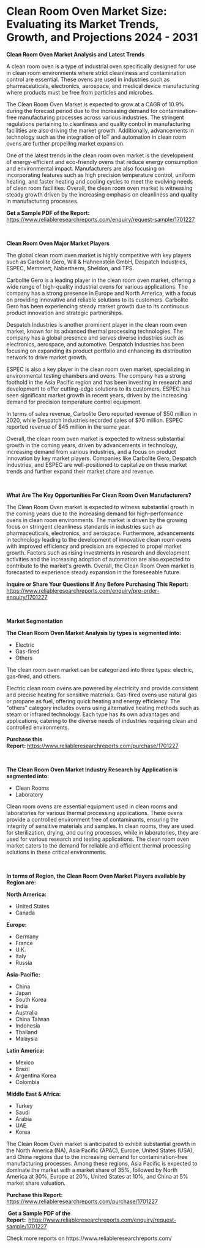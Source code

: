 <p><h1>Clean Room Oven Market Size: Evaluating its Market Trends, Growth, and Projections 2024 - 2031</h1></p><p><strong>Clean Room Oven Market Analysis and Latest Trends</strong></p>
<p><p>A clean room oven is a type of industrial oven specifically designed for use in clean room environments where strict cleanliness and contamination control are essential. These ovens are used in industries such as pharmaceuticals, electronics, aerospace, and medical device manufacturing where products must be free from particles and microbes.</p><p>The Clean Room Oven Market is expected to grow at a CAGR of 10.9% during the forecast period due to the increasing demand for contamination-free manufacturing processes across various industries. The stringent regulations pertaining to cleanliness and quality control in manufacturing facilities are also driving the market growth. Additionally, advancements in technology such as the integration of IoT and automation in clean room ovens are further propelling market expansion.</p><p>One of the latest trends in the clean room oven market is the development of energy-efficient and eco-friendly ovens that reduce energy consumption and environmental impact. Manufacturers are also focusing on incorporating features such as high precision temperature control, uniform heating, and faster heating and cooling cycles to meet the evolving needs of clean room facilities. Overall, the clean room oven market is witnessing steady growth driven by the increasing emphasis on cleanliness and quality in manufacturing processes.</p></p>
<p><strong>Get a Sample PDF of the Report:&nbsp;</strong> <a href="https://www.reliableresearchreports.com/enquiry/request-sample/1701227">https://www.reliableresearchreports.com/enquiry/request-sample/1701227</a></p>
<p>&nbsp;</p>
<p><strong>Clean Room Oven Major Market Players</strong></p>
<p><p>The global clean room oven market is highly competitive with key players such as Carbolite Gero, Will & Hahnenstein GmbH, Despatch Industries, ESPEC, Memmert, Nabertherm, Sheldon, and TPS.</p><p>Carbolite Gero is a leading player in the clean room oven market, offering a wide range of high-quality industrial ovens for various applications. The company has a strong presence in Europe and North America, with a focus on providing innovative and reliable solutions to its customers. Carbolite Gero has been experiencing steady market growth due to its continuous product innovation and strategic partnerships.</p><p>Despatch Industries is another prominent player in the clean room oven market, known for its advanced thermal processing technologies. The company has a global presence and serves diverse industries such as electronics, aerospace, and automotive. Despatch Industries has been focusing on expanding its product portfolio and enhancing its distribution network to drive market growth.</p><p>ESPEC is also a key player in the clean room oven market, specializing in environmental testing chambers and ovens. The company has a strong foothold in the Asia Pacific region and has been investing in research and development to offer cutting-edge solutions to its customers. ESPEC has seen significant market growth in recent years, driven by the increasing demand for precision temperature control equipment.</p><p>In terms of sales revenue, Carbolite Gero reported revenue of $50 million in 2020, while Despatch Industries recorded sales of $70 million. ESPEC reported revenue of $45 million in the same year.</p><p>Overall, the clean room oven market is expected to witness substantial growth in the coming years, driven by advancements in technology, increasing demand from various industries, and a focus on product innovation by key market players. Companies like Carbolite Gero, Despatch Industries, and ESPEC are well-positioned to capitalize on these market trends and further expand their market share and revenue.</p></p>
<p>&nbsp;</p>
<p><strong>What Are The Key Opportunities For Clean Room Oven Manufacturers?</strong></p>
<p><p>The Clean Room Oven market is expected to witness substantial growth in the coming years due to the increasing demand for high-performance ovens in clean room environments. The market is driven by the growing focus on stringent cleanliness standards in industries such as pharmaceuticals, electronics, and aerospace. Furthermore, advancements in technology leading to the development of innovative clean room ovens with improved efficiency and precision are expected to propel market growth. Factors such as rising investments in research and development activities and the increasing adoption of automation are also expected to contribute to the market's growth. Overall, the Clean Room Oven market is forecasted to experience steady expansion in the foreseeable future.</p></p>
<p><strong>Inquire or Share Your Questions If Any Before Purchasing This Report:</strong> <a href="https://www.reliableresearchreports.com/enquiry/pre-order-enquiry/1701227">https://www.reliableresearchreports.com/enquiry/pre-order-enquiry/1701227</a></p>
<p>&nbsp;</p>
<p><strong>Market Segmentation</strong></p>
<p><strong>The Clean Room Oven Market Analysis by types is segmented into:</strong></p>
<p><ul><li>Electric</li><li>Gas-fired</li><li>Others</li></ul></p>
<p><p>The clean room oven market can be categorized into three types: electric, gas-fired, and others. </p><p>Electric clean room ovens are powered by electricity and provide consistent and precise heating for sensitive materials. Gas-fired ovens use natural gas or propane as fuel, offering quick heating and energy efficiency. The "others" category includes ovens using alternative heating methods such as steam or infrared technology. Each type has its own advantages and applications, catering to the diverse needs of industries requiring clean and controlled environments.</p></p>
<p><strong>Purchase this Report:&nbsp;</strong><a href="https://www.reliableresearchreports.com/purchase/1701227">https://www.reliableresearchreports.com/purchase/1701227</a></p>
<p>&nbsp;</p>
<p><strong>The Clean Room Oven Market Industry Research by Application is segmented into:</strong></p>
<p><ul><li>Clean Rooms</li><li>Laboratory</li></ul></p>
<p><p>Clean room ovens are essential equipment used in clean rooms and laboratories for various thermal processing applications. These ovens provide a controlled environment free of contaminants, ensuring the integrity of sensitive materials and samples. In clean rooms, they are used for sterilization, drying, and curing processes, while in laboratories, they are used for various research and testing applications. The clean room oven market caters to the demand for reliable and efficient thermal processing solutions in these critical environments.</p></p>
<p>&nbsp;</p>
<p><strong>In terms of Region, the Clean Room Oven Market Players available by Region are:</strong></p>
<p>
    <p> <strong> North America: </strong>
        <ul>
            <li>United States</li>
            <li>Canada</li>
        </ul>
        </p> 
    <p> <strong> Europe: </strong>
        <ul>
            <li>Germany</li>
            <li>France</li>
            <li>U.K.</li>
            <li>Italy</li>
            <li>Russia</li>
        </ul>
        </p> 
    <p> <strong> Asia-Pacific: </strong>
        <ul>
            <li>China</li>
            <li>Japan</li>
            <li>South Korea</li>
            <li>India</li>
            <li>Australia</li>
            <li>China Taiwan</li>
            <li>Indonesia</li>
            <li>Thailand</li>
            <li>Malaysia</li>
        </ul>
        </p> 
    <p> <strong> Latin America: </strong>
        <ul>
            <li>Mexico</li>
            <li>Brazil</li>
            <li>Argentina Korea</li>
            <li>Colombia</li>
        </ul>
        </p> 
    <p> <strong> Middle East & Africa: </strong>
        <ul>
            <li>Turkey</li>
            <li>Saudi</li>
            <li>Arabia</li>
            <li>UAE</li>
            <li>Korea</li>
        </ul>
    </p>
    </p>
<p><p>The Clean Room Oven market is anticipated to exhibit substantial growth in the North America (NA), Asia Pacific (APAC), Europe, United States (USA), and China regions due to the increasing demand for contamination-free manufacturing processes. Among these regions, Asia Pacific is expected to dominate the market with a market share of 35%, followed by North America at 30%, Europe at 20%, United States at 10%, and China at 5% market share valuation.</p></p>
<p><strong>Purchase this Report: </strong><a href="https://www.reliableresearchreports.com/purchase/1701227">https://www.reliableresearchreports.com/purchase/1701227</a></p>
<p>&nbsp;<strong>Get a Sample PDF of the Report:&nbsp;&nbsp;</strong><a href="https://www.reliableresearchreports.com/enquiry/request-sample/1701227">https://www.reliableresearchreports.com/enquiry/request-sample/1701227</a></p>
<p><strong></strong></p>
<p>Check more reports on https://www.reliableresearchreports.com/</p>